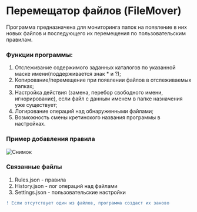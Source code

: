 # Перемещатор файлов (FileMover)
Программа предназначена для мониторинга папок на появление в них новых файлов и последующего их перемещения по пользовательским правилам.

### Функции программы:
1. Отслеживание содержимого заданных каталогов по указанной маске имени(поддерживается знак * и ?);
3. Копирование/перемещение при появлении файлов в отслеживаемых папках;
4. Настройка действия (замена, перебор свободного имени, игнорирование), если файл с данным именем в папке назначения уже существует;
5. Логирование операций над обнаруженными файлами;
6. Возможность смены кретинского названия программы в настройках.

### Пример добавления правила
![Снимок](https://user-images.githubusercontent.com/41264164/116609696-5ccd7500-a93d-11eb-95b1-a52812004a75.PNG)

### Связанные файлы
1. Rules.json - правила
2. History.json - лог операций над файлами
3. Settings.json - пользовательские настройки


```diff
! Если отсутствует один из файлов, программа создаст их заново
```
